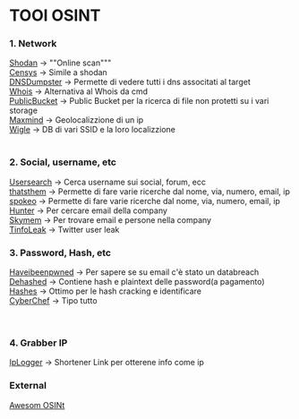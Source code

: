 # TOOl OSINT



### 1. Network <br>
[Shodan](http://shodan.io) ->  ""Online scan"""<br> 
[Censys](https://search.censys.io) -> Simile a shodan<br>
[DNSDumpster](https://dnsdumpster.com) -> Permette di vedere tutti i dns associtati al target<br>
[Whois](https://www.whois.com/whois/)  -> Alternativa al Whois da cmd <br>
[PublicBucket](https://buckets.grayhatwarfare.com)  -> Public Bucket per la ricerca di file non protetti su i vari storage  <br>
[Maxmind](https://www.maxmind.com/en/geoip2-precision-demo)  -> Geolocalizzione di un ip  <br>
[Wigle](https://wigle.net)  -> DB di vari SSID e la loro localizzione <br><br>

### 2. Social, username, etc <br>
[Usersearch](https://usersearch.org)  -> Cerca username sui social, forum, ecc  <br>
[thatsthem](https://thatsthem.com)  -> Permette di fare varie ricerche dal nome, via, numero, email, ip <br>
[spokeo](https://www.spokeo.com)  ->  Permette di fare varie ricerche dal nome, via, numero, email, ip<br>
[Hunter](https://hunter.io/)  -> Per cercare email della company  <br>
[Skymem](https://www.skymem.info)  ->  Per trovare email e persone nella company<br>
[TinfoLeak](https://tinfoleak.com)  -> Twitter user leak <br>

### 3. Password, Hash, etc
[Haveibeenpwned](https://haveibeenpwned.com)  -> Per sapere se su email c'è stato un databreach <br>
[Dehashed](https://www.dehashed.com)  -> Contiene hash e plaintext delle password(a pagamento)  <br>
[Hashes](https://hashes.com)  -> Ottimo per le hash cracking e identificare <br>
[CyberChef](https://gchq.github.io/CyberChef/)  -> Tipo tutto <br><br><br>

### 4. Grabber IP

[IpLogger](https://iplogger.org.)  -> Shortener Link per otterene info come ip  <br>



### External
[Awesom OSINt](https://github.com/jivoi/awesome-osint) <br>